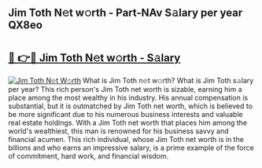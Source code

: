 ## Jim Toth N𝚎t w𝚘rth - Part-NAv S𝚊lary per year QX8eo

# <h2><a href="http://gc1mc4.nevu.top/?p=Jim+Toth">🔗 👉🔴 Jim Toth N𝚎t w𝚘rth - S𝚊lary</a></h2>

[![Jim Toth N𝚎t W𝚘rth](https://i.imgur.com/Oavwk0R.jpeg)](http://gc1mc4.nevu.top/?p=Jim+Toth)
What is Jim Toth n𝚎t w𝚘rth? What is Jim Toth s𝚊lary per year?
This rich person's Jim Toth net worth is sizable, earning him a place among the most wealthy in his industry. His annual compensation is substantial, but it is outmatched by Jim Toth net worth, which is believed to be more significant due to his numerous business interests and valuable real estate holdings. With a Jim Toth net worth that places him among the world's wealthiest, this man is renowned for his business savvy and financial acumen. This rich individual, whose Jim Toth net worth is in the billions and who earns an impressive salary, is a prime example of the force of commitment, hard work, and financial wisdom.
